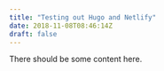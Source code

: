 ```yaml
---
title: "Testing out Hugo and Netlify"
date: 2018-11-08T08:46:14Z
draft: false
---
```


There should be some content here.
